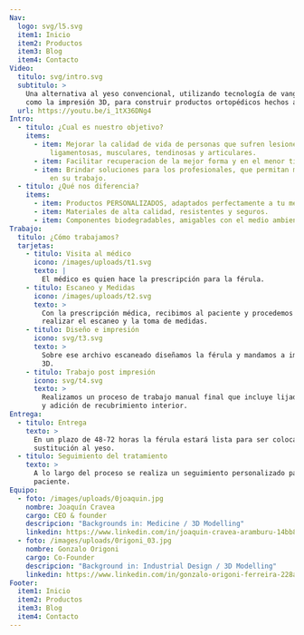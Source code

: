 ```yaml
---
Nav:
  logo: svg/l5.svg
  item1: Inicio
  item2: Productos
  item3: Blog
  item4: Contacto
Video:
  titulo: svg/intro.svg
  subtitulo: >
    Una alternativa al yeso convencional, utilizando tecnología de vanguardia
    como la impresión 3D, para construir productos ortopédicos hechos a medida.
  url: https://youtu.be/i_1tX36DNg4
Intro:
  - titulo: ¿Cual es nuestro objetivo?
    items:
      - item: Mejorar la calidad de vida de personas que sufren lesiones óseas,
          ligamentosas, musculares, tendinosas y articulares.
      - item: Facilitar recuperacion de la mejor forma y en el menor tiempo posible.
      - item: Brindar soluciones para los profesionales, que permitan mayor eficiencia
          en su trabajo.
  - titulo: ¿Qué nos diferencia?
    items:
      - item: Productos PERSONALIZADOS, adaptados perfectamente a tu medida.
      - item: Materiales de alta calidad, resistentes y seguros.
      - item: Componentes biodegradables, amigables con el medio ambiente.
Trabajo:
  titulo: ¿Cómo trabajamos?
  tarjetas:
    - titulo: Visita al médico
      icono: /images/uploads/t1.svg
      texto: |
        El médico es quien hace la prescripción para la férula.
    - titulo: Escaneo y Medidas
      icono: /images/uploads/t2.svg
      texto: >
        Con la prescripción médica, recibimos al paciente y procedemos a
        realizar el escaneo y la toma de medidas.
    - titulo: Diseño e impresión
      icono: svg/t3.svg
      texto: >
        Sobre ese archivo escaneado diseñamos la férula y mandamos a imprimir en
        3D.
    - titulo: Trabajo post impresión
      icono: svg/t4.svg
      texto: >
        Realizamos un proceso de trabajo manual final que incluye lijado, pulido
        y adición de recubrimiento interior.
Entrega:
  - titulo: Entrega
    texto: >
      En un plazo de 48-72 horas la férula estará lista para ser colocada en
      sustitución al yeso.
  - titulo: Seguimiento del tratamiento
    texto: >
      A lo largo del proceso se realiza un seguimiento personalizado para cada
      paciente.
Equipo:
  - foto: /images/uploads/0joaquin.jpg
    nombre: Joaquín Cravea
    cargo: CEO & founder
    descripcion: "Backgrounds in: Medicine / 3D Modelling"
    linkedin: https://www.linkedin.com/in/joaquin-cravea-aramburu-14bb891a1
  - foto: /images/uploads/0rigoni_03.jpg
    nombre: Gonzalo Origoni
    cargo: Co-Founder
    descripcion: "Background in: Industrial Design / 3D Modelling"
    linkedin: https://www.linkedin.com/in/gonzalo-origoni-ferreira-228a51165/
Footer:
  item1: Inicio
  item2: Productos
  item3: Blog
  item4: Contacto
---
```

